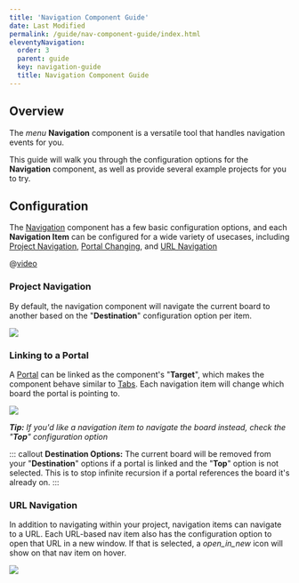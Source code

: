 ```yaml
---
title: 'Navigation Component Guide'
date: Last Modified
permalink: /guide/nav-component-guide/index.html
eleventyNavigation:
  order: 3
  parent: guide
  key: navigation-guide
  title: Navigation Component Guide
---
```


## Overview

The <i class="ico btm">menu</i> **Navigation** component is a versatile tool that handles navigation events for you.

This guide will walk you through the configuration options for the **Navigation** component, as well as provide several example projects for you to try.

## Configuration

The [Navigation](/components/material/#navigation) component has a few basic configuration options, and each **Navigation Item** can be configured for a wide variety of usecases, including [Project Navigation](#project-navigation), [Portal Changing](#linking-to-a-portal), and [URL Navigation](#url-navigation)

<!-- TODO: Screenshot showing the props panel and possibly nav item config modal -->

@[video](/static/img/nav-guide/nav-guide-configuration.webm)

### Project Navigation

By default, the navigation component will navigate the current board to another based on the "**Destination**" configuration option per item.

<!-- TODO: Screenshot assigning one nav item for board nav and preview that -->

![](/static/img/nav-guide/nav-guide-project-navigation.png)


### Linking to a Portal

A [Portal](/components/primitives#portal) can be linked as the component's "**Target**", which makes the component behave similar to [Tabs](#tabs). Each navigation item will change which board the portal is pointing to.

<!-- TODO: Insert screenshot/movie showcasing linking to a portal -->

![](/static/img/nav-guide/nav-guide-linked-portal.png)

_**Tip:** If you'd like a navigation item to navigate the board instead, check the "**Top**" configuration option_

::: callout
**Destination Options:** The current board will be removed from your "**Destination**" options if a portal is linked and the "**Top**" option is not selected. This is to stop infinite recursion if a portal references the board it's already on.
:::


### URL Navigation

In addition to navigating within your project, navigation items can navigate to a URL. Each URL-based nav item also has the configuration option to open that URL in a new window. If that is selected, a <i class="ico btm">open_in_new</i> icon will show on that nav item on hover.

<!-- TODO: Add in movie showcasing URL navigation and open in new tab -->

![](/static/img/nav-guide/nav-guide-url-navigation.png)

